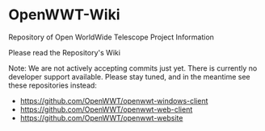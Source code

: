 # OpenWWT-Wiki
Repository of Open WorldWide Telescope Project Information

Please read the Repository's Wiki

Note:  We are not actively accepting commits just yet.   There is currently no developer support available.  Please stay tuned, and in the meantime see these repositories instead:

* https://github.com/OpenWWT/openwwt-windows-client
* https://github.com/OpenWWT/openwwt-web-client
* https://github.com/OpenWWT/openwwt-website
